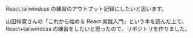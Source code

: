 React,tailwindcss の練習のアウトプット記録にしたいと思います。

山田祥寛さんの「これから始める React 実践入門」という本を読んだ上で、React+tailwindcss の練習をしたいと思ったので、リポジトリを作りました。
